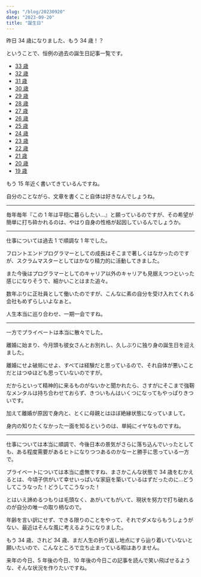 ```yaml
---
slug: "/blog/20230920"
date: "2023-09-20"
title: "誕生日"
---
```


昨日 34 歳になりました、もう 34 歳！？

ということで、恒例の過去の誕生日記事一覧です。

- [33 歳](https://kkweb.io/blog/20220923)
- [32 歳](https://kkweb.io/blog/20210919)
- [31 歳](https://kkweb.io/blog/20200919)
- [30 歳](https://kkweb.io/blog/20190919)
- [29 歳](https://kkweb.io/blog/20180919)
- [28 歳](http://piroshiki0919.blog116.fc2.com/blog-entry-1214.html)
- [27 歳](http://piroshiki0919.blog116.fc2.com/blog-entry-1173.html)
- [26 歳](http://piroshiki0919.blog116.fc2.com/blog-entry-1092.html)
- [25 歳](http://piroshiki0919.blog116.fc2.com/blog-entry-1073.html)
- [24 歳](http://piroshiki0919.blog116.fc2.com/blog-entry-1037.html)
- [23 歳](http://piroshiki0919.blog116.fc2.com/blog-entry-984.html)
- [22 歳](http://piroshiki0919.blog116.fc2.com/blog-entry-905.html)
- [21 歳](http://piroshiki0919.blog116.fc2.com/blog-entry-791.html)
- [20 歳](http://piroshiki0919.blog116.fc2.com/blog-entry-405.html)
- [19 歳](http://piroshiki0919.blog116.fc2.com/blog-entry-73.html)

もう 15 年近く書いてきているんですね。

自分のことながら、文章を書くこと自体は好きなんでしょうね。

---

毎年毎年『この 1 年は平穏に暮らしたい…』と願っているのですが、その希望が簡単に打ち砕かれるのは、やはり自身の性格が起因しているんでしょうか。

---

仕事については過去 1 で順調な 1 年でした。

フロントエンドプログラマーとしての成長はそこまで著しくはなかったのですが、スクラムマスターとしてはかなり精力的に活動してきました。

また今後はプログラマーとしてのキャリア以外のキャリアも見据えつつといった感じになりそうで、細かいことはまた追々。

数年ぶりに正社員として働いたのですが、こんなに素の自分を受け入れてくれる会社もめずらしいよなぁと。

人生本当に巡り合わせ、一期一会ですね。

---

一方でプライベートは本当に散々でした。

離婚に始まり、今月頭も彼女さんとお別れし、久しぶりに独り身の誕生日を迎えました。

離婚にせよ破局にせよ、すべては経験だと思っているので、それ自体が悪いことだとはつゆほども思っていないのですが。

だからといって精神的に来るものがないかと聞かれたら、さすがにそこまで強靭なメンタルは持ち合わせておらず、きついもんはいくつになってもやっぱりきついです。

加えて離婚が原因で身内と、とくに母親とはほぼ絶縁状態になっていまして。

身内の知りたくなかった一面を知るというのは、単純にイヤなものですね。

---

仕事については本当に順調で、今後日本の景気がさらに落ち込んでいったとしても、ある程度需要があるヒトになりつつあるのかなーと勝手に思っている一方で。

プライベートについては本当に虚無ですね、まさかこんな状態で 34 歳をむかえるとは、今頃子供がいて幸せいっぱいな家庭を築いているはずだったのに…どうしてこうなった！どうしてこうなった！

とはいえ諦めるつもりは毛頭なく、あがいてもがいて、現状を努力で打ち破れるのが自分の唯一の取り柄なので。

年齢を言い訳にせず、できる限りのことをやって、それでダメならもうしょうがない、最近はそんな風に考えるようになりました。

もう 34 歳、されど 34 歳、まだ人生の折り返し地点にすら辿り着いていないと願いたいので、こんなところで立ち止まっている暇はありません。

来年の今日、5 年後の今日、10 年後の今日この記事を読んで笑い飛ばせるような、そんな状況を作りたいですね。
